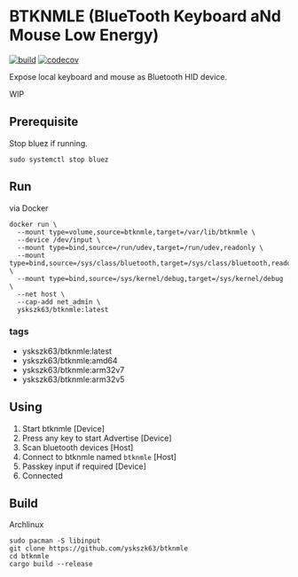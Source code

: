 BTKNMLE (BlueTooth Keyboard aNd Mouse Low Energy)
=================================================

[![build](https://github.com/yskszk63/btknmle/workflows/build/badge.svg)](https://github.com/yskszk63/btknmle/actions)
[![codecov](https://codecov.io/gh/yskszk63/btknmle/branch/master/graph/badge.svg)](https://codecov.io/gh/yskszk63/btknmle)

Expose local keyboard and mouse as Bluetooth HID device.

WIP

Prerequisite
------------

Stop bluez if running.

```
sudo systemctl stop bluez
```

Run
---

via Docker

```
docker run \
  --mount type=volume,source=btknmle,target=/var/lib/btknmle \
  --device /dev/input \
  --mount type=bind,source=/run/udev,target=/run/udev,readonly \
  --mount type=bind,source=/sys/class/bluetooth,target=/sys/class/bluetooth,readonly \
  --mount type=bind,source=/sys/kernel/debug,target=/sys/kernel/debug \
  --net host \
  --cap-add net_admin \
  yskszk63/btknmle:latest
```

### tags

- yskszk63/btknmle:latest
- yskszk63/btknmle:amd64
- yskszk63/btknmle:arm32v7
- yskszk63/btknmle:arm32v5

Using
-----

1. Start btknmle [Device]
2. Press any key to start Advertise [Device]
3. Scan bluetooth devices [Host]
4. Connect to btknmle named `btknmle` [Host]
5. Passkey input if required [Device]
6. Connected

Build
-----

Archlinux

```
sudo pacman -S libinput
git clone https://github.com/yskszk63/btknmle
cd btknmle
cargo build --release
```
